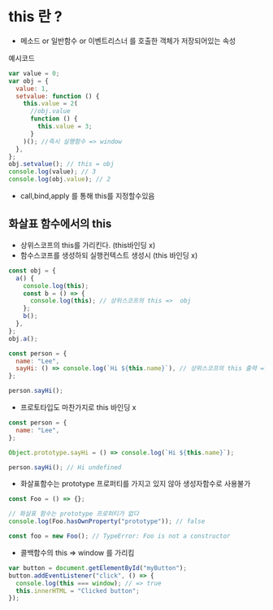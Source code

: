 # this 란 ?

- 메소드 or 일반함수 or 이벤트리스너 를 호출한 객체가 저장되어있는 속성

예시코드

```javascript
var value = 0;
var obj = {
  value: 1,
  setvalue: function () {
    this.value = 2(
      //obj.value
      function () {
        this.value = 3;
      }
    )(); //즉시 실행함수 => window
  },
};
obj.setvalue(); // this = obj
console.log(value); // 3
console.log(obj.value); // 2
```

- call,bind,apply 를 통해 this를 지정할수있음

## 화살표 함수에서의 this

- 상위스코프의 this를 가리킨다. (this바인딩 x)
- 함수스코프를 생성하되 실행컨텍스트 생성시 (this 바인딩 x)

```javascript
const obj = {
  a() {
    console.log(this);
    const b = () => {
      console.log(this); // 상위스코프의 this =>  obj
    };
    b();
  },
};
obj.a();
```

```javascript
const person = {
  name: "Lee",
  sayHi: () => console.log(`Hi ${this.name}`), // 상위스코프의 this 출력 => window.name== undefined
};

person.sayHi();
```

- 프로토타입도 마찬가지로 this 바인딩 x

```javascript
const person = {
  name: "Lee",
};

Object.prototype.sayHi = () => console.log(`Hi ${this.name}`);

person.sayHi(); // Hi undefined
```

- 화살표함수는 prototype 프로퍼티를 가지고 있지 않아 생성자함수로 사용불가

```javascript
const Foo = () => {};

// 화살표 함수는 prototype 프로퍼티가 없다
console.log(Foo.hasOwnProperty("prototype")); // false

const foo = new Foo(); // TypeError: Foo is not a constructor
```

- 콜백함수의 this => window 를 가리킴

```javascript
var button = document.getElementById("myButton");
button.addEventListener("click", () => {
  console.log(this === window); // => true
  this.innerHTML = "Clicked button";
});
```
